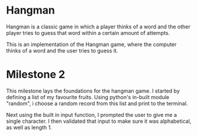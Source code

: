 # Hangman
Hangman is a classic game in which a player thinks of a word and the other player tries to guess that word within a certain amount of attempts.

This is an implementation of the Hangman game, where the computer thinks of a word and the user tries to guess it. 


# Milestone 2
This milestone lays the foundations for the hangman game. I started by defining a list of my favourite fruits. Using python's in-built module "random", i choose a random record from this list and print to the terminal.

Next using the built in input function, I prompted the user to give me a single character. I then validated that input to make sure it was alphabetical, as well as length 1.